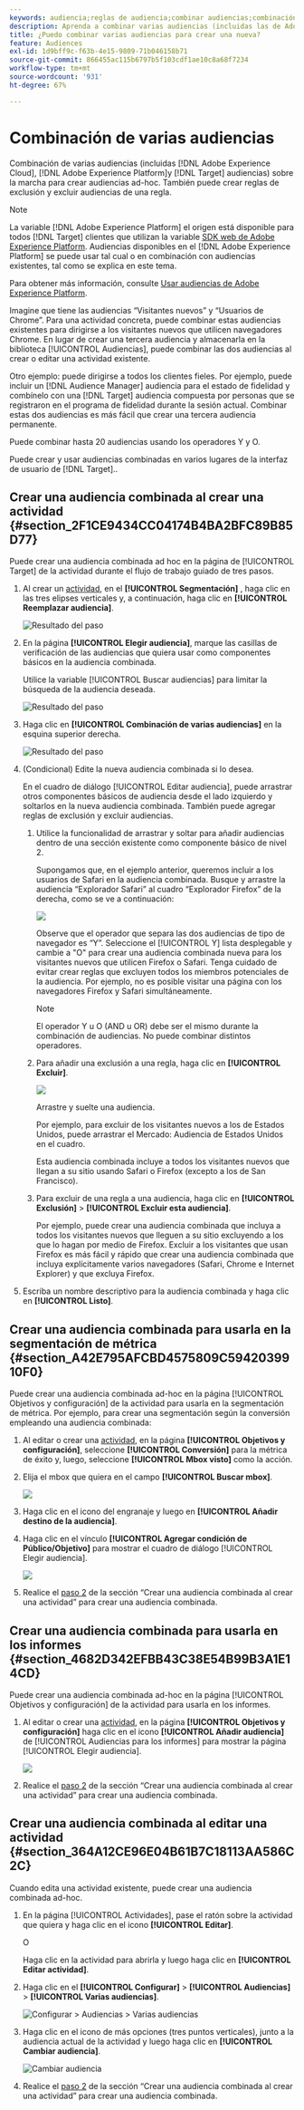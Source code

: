 ```yaml
---
keywords: audiencia;reglas de audiencia;combinar audiencias;combinación de audiencias;exclusión;añadir exclusión;excluir;audiencia específica
description: Aprenda a combinar varias audiencias (incluidas las de Adobe Experience Cloud y [!DNL Target] audiencias) sobre la marcha para crear audiencias ad-hoc.
title: ¿Puedo combinar varias audiencias para crear una nueva?
feature: Audiences
exl-id: 1d9bff9c-f63b-4e15-9809-71b046158b71
source-git-commit: 866455ac115b6797b5f103cdf1ae10c8a68f7234
workflow-type: tm+mt
source-wordcount: '931'
ht-degree: 67%

---
```


# Combinación de varias audiencias

Combinación de varias audiencias (incluidas [!DNL Adobe Experience Cloud], [!DNL Adobe Experience Platform]y [!DNL Target] audiencias) sobre la marcha para crear audiencias ad-hoc. También puede crear reglas de exclusión y excluir audiencias de una regla.

>[!NOTE]
>
>La variable [!DNL Adobe Experience Platform] el origen está disponible para todos [!DNL Target] clientes que utilizan la variable [SDK web de Adobe Experience Platform](/help/main/c-implementing-target/c-implementing-target-for-client-side-web/aep-web-sdk.md). Audiencias disponibles en el [!DNL Adobe Experience Platform] se puede usar tal cual o en combinación con audiencias existentes, tal como se explica en este tema.
>
>Para obtener más información, consulte [Usar audiencias de Adobe Experience Platform](/help/main/c-target/c-audiences/audiences.md#aep).

Imagine que tiene las audiencias “Visitantes nuevos” y “Usuarios de Chrome”. Para una actividad concreta, puede combinar estas audiencias existentes para dirigirse a los visitantes nuevos que utilicen navegadores Chrome. En lugar de crear una tercera audiencia y almacenarla en la biblioteca [!UICONTROL Audiencias], puede combinar las dos audiencias al crear o editar una actividad existente.

Otro ejemplo: puede dirigirse a todos los clientes fieles. Por ejemplo, puede incluir un [!DNL Audience Manager] audiencia para el estado de fidelidad y combínelo con una [!DNL Target] audiencia compuesta por personas que se registraron en el programa de fidelidad durante la sesión actual. Combinar estas dos audiencias es más fácil que crear una tercera audiencia permanente.

Puede combinar hasta 20 audiencias usando los operadores Y y O.

Puede crear y usar audiencias combinadas en varios lugares de la interfaz de usuario de [!DNL Target]..

## Crear una audiencia combinada al crear una actividad {#section_2F1CE9434CC04174B4BA2BFC89B85D77}

Puede crear una audiencia combinada ad hoc en la página de [!UICONTROL Target] de la actividad durante el flujo de trabajo guiado de tres pasos.

1. Al crear un [actividad](/help/main/c-activities/activities.md#concept_D317A95A1AB54674BA7AB65C7985BA03), en el **[!UICONTROL Segmentación]** , haga clic en las tres elipses verticales y, a continuación, haga clic en **[!UICONTROL Reemplazar audiencia]**.

   ![Resultado del paso](assets/edit_audience.png)

1. En la página **[!UICONTROL Elegir audiencia]**, marque las casillas de verificación de las audiencias que quiera usar como componentes básicos en la audiencia combinada.

   Utilice la variable [!UICONTROL Buscar audiencias] para limitar la búsqueda de la audiencia deseada.

   ![Resultado del paso](assets/combine_multiple_audiences1.png)

1. Haga clic en **[!UICONTROL Combinación de varias audiencias]** en la esquina superior derecha.

   ![Resultado del paso](assets/combine_multiple_audiences2.png)

1. (Condicional) Edite la nueva audiencia combinada si lo desea.

   En el cuadro de diálogo [!UICONTROL Editar audiencia], puede arrastrar otros componentes básicos de audiencia desde el lado izquierdo y soltarlos en la nueva audiencia combinada. También puede agregar reglas de exclusión y excluir audiencias.

   1. Utilice la funcionalidad de arrastrar y soltar para añadir audiencias dentro de una sección existente como componente básico de nivel 2.

      Supongamos que, en el ejemplo anterior, queremos incluir a los usuarios de Safari en la audiencia combinada. Busque y arrastre la audiencia “Explorador Safari” al cuadro “Explorador Firefox” de la derecha, como se ve a continuación:

      ![](assets/combine_multiple_audiences3.png)

      Observe que el operador que separa las dos audiencias de tipo de navegador es “Y”. Seleccione el [!UICONTROL Y] lista desplegable y cambie a &quot;O&quot; para crear una audiencia combinada nueva para los visitantes nuevos que utilicen Firefox o Safari. Tenga cuidado de evitar crear reglas que excluyen todos los miembros potenciales de la audiencia. Por ejemplo, no es posible visitar una página con los navegadores Firefox y Safari simultáneamente.

      >[!NOTE]
      >
      >El operador Y u O (AND u OR) debe ser el mismo durante la combinación de audiencias. No puede combinar distintos operadores.

   1. Para añadir una exclusión a una regla, haga clic en **[!UICONTROL Excluir]**.

      ![](assets/combine_multiple_audiences3a.png)

      Arrastre y suelte una audiencia.

      Por ejemplo, para excluir de los visitantes nuevos a los de Estados Unidos, puede arrastrar el Mercado: Audiencia de Estados Unidos en el cuadro.

      Esta audiencia combinada incluye a todos los visitantes nuevos que llegan a su sitio usando Safari o Firefox (excepto a los de San Francisco).

   1. Para excluir de una regla a una audiencia, haga clic en **[!UICONTROL Exclusión]** > **[!UICONTROL Excluir esta audiencia]**.

      Por ejemplo, puede crear una audiencia combinada que incluya a todos los visitantes nuevos que lleguen a su sitio excluyendo a los que lo hagan por medio de Firefox. Excluir a los visitantes que usan Firefox es más fácil y rápido que crear una audiencia combinada que incluya explícitamente varios navegadores (Safari, Chrome e Internet Explorer) y que excluya Firefox.

1. Escriba un nombre descriptivo para la audiencia combinada y haga clic en **[!UICONTROL Listo]**.

## Crear una audiencia combinada para usarla en la segmentación de métrica {#section_A42E795AFCBD4575809C5942039910F0}

Puede crear una audiencia combinada ad-hoc en la página [!UICONTROL Objetivos y configuración] de la actividad para usarla en la segmentación de métrica. Por ejemplo, para crear una segmentación según la conversión empleando una audiencia combinada:

1. Al editar o crear una [actividad](/help/main/c-activities/activities.md#concept_D317A95A1AB54674BA7AB65C7985BA03), en la página **[!UICONTROL Objetivos y configuración]**, seleccione **[!UICONTROL Conversión]** para la métrica de éxito y, luego, seleccione **[!UICONTROL Mbox visto]** como la acción.
1. Elija el mbox que quiera en el campo **[!UICONTROL Buscar mbox]**.

   ![](assets/combine_multiple_audiences4.png)

1. Haga clic en el icono del engranaje y luego en **[!UICONTROL Añadir destino de la audiencia]**.
1. Haga clic en el vínculo **[!UICONTROL Agregar condición de Público/Objetivo]** para mostrar el cuadro de diálogo [!UICONTROL Elegir audiencia].

   ![](assets/combine_multiple_audiences5.png)

1. Realice el [paso 2](/help/main/c-target/combining-multiple-audiences.md#section_2F1CE9434CC04174B4BA2BFC89B85D77) de la sección “Crear una audiencia combinada al crear una actividad” para crear una audiencia combinada.

## Crear una audiencia combinada para usarla en los informes {#section_4682D342EFBB43C38E54B99B3A1E14CD}

Puede crear una audiencia combinada ad-hoc en la página [!UICONTROL Objetivos y configuración] de la actividad para usarla en los informes.

1. Al editar o crear una  [actividad](/help/main/c-activities/activities.md#concept_D317A95A1AB54674BA7AB65C7985BA03), en la página **[!UICONTROL Objetivos y configuración]** haga clic en el icono **[!UICONTROL Añadir audiencia]** de [!UICONTROL Audiencias para los informes] para mostrar la página [!UICONTROL Elegir audiencia].

   ![](assets/combine_multiple_audiences6.png)

1. Realice el [paso 2](/help/main/c-target/combining-multiple-audiences.md#section_2F1CE9434CC04174B4BA2BFC89B85D77) de la sección “Crear una audiencia combinada al crear una actividad” para crear una audiencia combinada.

## Crear una audiencia combinada al editar una actividad {#section_364A12CE96E04B61B7C18113AA586C2C}

Cuando edita una actividad existente, puede crear una audiencia combinada ad-hoc.

1. En la página [!UICONTROL Actividades], pase el ratón sobre la actividad que quiera y haga clic en el icono **[!UICONTROL Editar]**.

   O

   Haga clic en la actividad para abrirla y luego haga clic en **[!UICONTROL Editar actividad]**.

1. Haga clic en el **[!UICONTROL Configurar]** > **[!UICONTROL Audiencias]** > **[!UICONTROL Varias audiencias]**.

   ![Configurar > Audiencias > Varias audiencias](assets/combine_multiple_audiences7.png)

1. Haga clic en el icono de más opciones (tres puntos verticales), junto a la audiencia actual de la actividad y luego haga clic en **[!UICONTROL Cambiar audiencia]**.

   ![Cambiar audiencia](assets/combine_multiple_audiences8.png)

1. Realice el [paso 2](/help/main/c-target/combining-multiple-audiences.md#section_2F1CE9434CC04174B4BA2BFC89B85D77) de la sección “Crear una audiencia combinada al crear una actividad” para crear una audiencia combinada.
